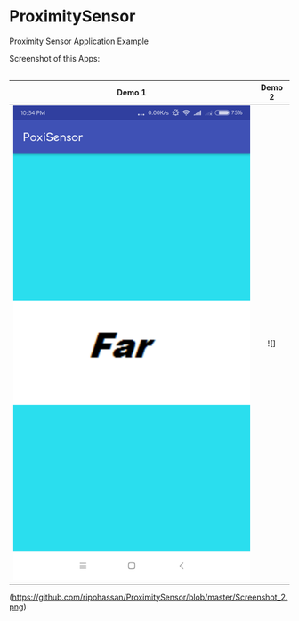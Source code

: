 # ProximitySensor
Proximity Sensor Application Example


Screenshot of this Apps: <br><br>

Demo 1                     | Demo 2
:-------------------------: | :--------------------------:
![](https://github.com/ripohassan/ProximitySensor/blob/master/Screenshot_1.png) | ![]
(https://github.com/ripohassan/ProximitySensor/blob/master/Screenshot_2.png)


